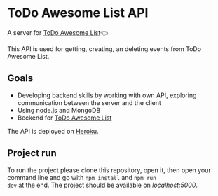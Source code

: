 # ToDo Awesome List API
A server for <a href="https://github.com/ukasz1/ToDo-Awesome-List">ToDo Awesome List</a>👈

This API is used for getting, creating, an deleting events from ToDo Awesome List.

## Goals
- Developing backend skills by working with own API, exploring communication between the server and the client
- Using node.js and MongoDB
- Beckend for <a href="https://github.com/ukasz1/ToDo-Awesome-List">ToDo Awesome List</a>

The API is deployed on <a href="https://mitkowski-todo-awesome-list.herokuapp.com/">Heroku</a>.

## Project run
To run the project please clone this repository, open it, then open your command line and go with <code>npm install</code> and <code>npm run dev</code> at the end. The project should be available on <i>localhost:5000</i>.
